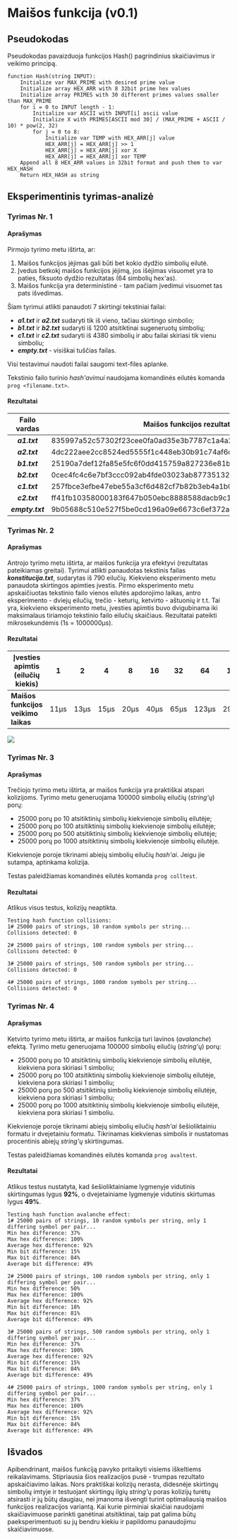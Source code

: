 # Maišos funkcija (v0.1)

## Pseudokodas

Pseudokodas pavaizduoja funkcijos Hash() pagrindinius skaičiavimus ir veikimo principą.

```
function Hash(string INPUT):
    Initialize var MAX_PRIME with desired prime value
    Initialize array HEX_ARR with 8 32bit prime hex values
    Initialize array PRIMES with 30 different primes values smaller than MAX_PRIME
    for i = 0 to INPUT length - 1:
        Initialize var ASCII with INPUT[i] ascii value 
        Initialize X with PRIMES[ASCII mod 30] / (MAX_PRIME + ASCII / 10) * pow(2, 32)
        for j = 0 to 8:
            Initialize var TEMP with HEX_ARR[j] value
            HEX_ARR[j] = HEX_ARR[j] >> 1
            HEX_ARR[j] = HEX_ARR[j] xor X
            HEX_ARR[j] = HEX_ARR[j] xor TEMP
    Append all 8 HEX_ARR values in 32bit format and push them to var HEX_HASH
    Return HEX_HASH as string
```

## Eksperimentinis tyrimas-analizė

### Tyrimas Nr. 1

#### Aprašymas

Pirmojo tyrimo metu ištirta, ar:
1. Maišos funkcijos įėjimas gali būti bet kokio dydžio simbolių eilutė.
2. Įvedus betkokį maišos funkcijos įėjimą, jos išėjimas visuomet yra to paties, fiksuoto dydžio rezultatas (64 simbolių hex'as).
3. Maišos funkcija yra deterministinė - tam pačiam įvedimui visuomet tas pats išvedimas.

Šiam tyrimui atlikti panaudoti 7 skirtingi tekstiniai failai:
- ***a1.txt*** ir ***a2.txt*** sudaryti tik iš vieno, tačiau skirtingo simbolio;
- ***b1.txt*** ir ***b2.txt*** sudaryti iš 1200 atsitiktinai sugeneruotų simbolių;
- ***c1.txt*** ir ***c2.txt*** sudaryti iš 4380 simbolių ir abu failai skiriasi tik vienu simboliu;
- ***empty.txt*** - visiškai tuščias failas.

Visi testavimui naudoti failai saugomi text-files aplanke.

Tekstinio failo turinio *hash'avimui* naudojama komandinės eilutės komanda `prog <filename.txt>`.

#### Rezultatai

| Failo vardas | Maišos funkcijos rezultatas|
|:------------:|----------------------------|
|***a1.txt***|835997a52c57302f23cee0fa0ad35e3b7787c1a4a23644c8b30a32a8459c7e11|
|***a2.txt***|4dc222aee2cc8524ed5555f1c448eb30b91c74af6cadf1c37d9187a38b07cb1a|
|***b1.txt***|25190a7def12fa85e5fc6f0dd415759a827236e81b53a981057bec16a19f3fdc|
|***b2.txt***|0cec4fc4c6e7bf3ccc092ab4fde03023ab87735132a6ec382c8ea9af886a7a65|
|***c1.txt***|257fbce3efbe47ebe55a3cf6d482cf7b82b3eb4a1b0b55bc053d386ea17d0f77|
|***c2.txt***|ff41fb10358000183f647b050ebc8888588dacb9c135124fdf037f9d7b434884|
|***empty.txt***|9b05688c510e527f5be0cd196a09e6673c6ef372a54ff53abb67ae851f83d9ab|

### Tyrimas Nr. 2

#### Aprašymas

Antrojo tyrimo metu ištirta, ar maišos funkcija yra efektyvi (rezultatas pateikiamas greitai).
Tyrimui atlikti panaudotas tekstinis failas ***konstitucija.txt***, sudarytas iš 790 eilučių.
Kiekvieno eksperimento metu panaudota skirtingos apimties įvestis. Pirmo eksperimento metu apskaičiuotas tekstinio failo vienos eilutės apdorojimo laikas, antro eksperimento - dviejų eilučių, trečio - keturių, ketvirto - aštuonių ir t.t. Tai yra, kiekvieno eksperimento metu, įvesties apimtis buvo dvigubinama iki maksimalaus tiriamojo tekstinio failo eilučių skaičiaus. Rezultatai pateikti mikrosekundėmis (1s = 1000000μs).

#### Rezultatai

|Įvesties apimtis (eilučių kiekis)|1|2|4|8|16|32|64|128|256|512|790|
|---------------------------------|-|-|-|-|--|--|--|---|---|---|---|
|**Maišos funkcijos veikimo laikas**|11μs|13μs|15μs|20μs|40μs|65μs|123μs|294μs|684μs|1496μs|2754μs|

<kbd><img src="https://user-images.githubusercontent.com/99316667/192141188-50fc191f-b791-4318-a39e-2f997a35573f.png"></kbd>


### Tyrimas Nr. 3

#### Aprašymas

Trečiojo tyrimo metu ištirta, ar maišos funkcija yra praktiškai atspari kolizijoms. Tyrimo metu generuojama 100000 simbolių eilučių (*string'ų*) porų:
- 25000 porų po 10 atsitiktinių simbolių kiekvienoje simbolių eilutėje;
- 25000 porų po 100 atsitiktinių simbolių kiekvienoje simbolių eilutėje;
- 25000 porų po 500 atsitiktinių simbolių kiekvienoje simbolių eilutėje;
- 25000 porų po 1000 atsitiktinių simbolių kiekvienoje simbolių eilutėje.

Kiekvienoje poroje tikrinami abiejų simbolių eilučių *hash'ai*. Jeigu jie sutampa, aptinkama kolizija.

Testas paleidžiamas komandinės eilutės komanda `prog colltest`.

#### Rezultatai

Atlikus visus testus, kolizijų neaptikta.

```
Testing hash function collisions:
1# 25000 pairs of strings, 10 random symbols per string...
Collisions detected: 0

2# 25000 pairs of strings, 100 random symbols per string...
Collisions detected: 0

3# 25000 pairs of strings, 500 random symbols per string...
Collisions detected: 0

4# 25000 pairs of strings, 1000 random symbols per string...
Collisions detected: 0

```

### Tyrimas Nr. 4

#### Aprašymas

Ketvirto tyrimo metu ištirta, ar maišos funkcija turi lavinos (*avalanche*) efektą.
Tyrimo metu generuojama 100000 simbolių eilučių (*string'ų*) porų:
- 25000 porų po 10 atsitiktinių simbolių kiekvienoje simbolių eilutėje, kiekviena pora skiriasi 1 simboliu;
- 25000 porų po 100 atsitiktinių simbolių kiekvienoje simbolių eilutėje, kiekviena pora skiriasi 1 simboliu;
- 25000 porų po 500 atsitiktinių simbolių kiekvienoje simbolių eilutėje, kiekviena pora skiriasi 1 simboliu;
- 25000 porų po 1000 atsitiktinių simbolių kiekvienoje simbolių eilutėje, kiekviena pora skiriasi 1 simboliu.

Kiekvienoje poroje tikrinami abiejų simbolių eilučių *hash'ai* šešioliktainiu formatu ir dvejetainiu formatu. Tikrinamas kiekvienas simbolis ir nustatomas procentinis abiejų *string'ų* skirtingumas.

Testas paleidžiamas komandinės eilutės komanda `prog avaltest`.

#### Rezultatai

Atlikus testus nustatyta, kad šešioliktainiame lygmenyje vidutinis skirtingumas lygus **92%**, o dvejetainiame lygmenyje vidutinis skirtumas lygus **49%**.

```
Testing hash function avalanche effect: 
1# 25000 pairs of strings, 10 random symbols per string, only 1 differing symbol per pair...
Min hex difference: 37%
Max hex difference: 100%
Average hex difference: 92%
Min bit difference: 15%
Max bit difference: 84%
Average bit difference: 49%

2# 25000 pairs of strings, 100 random symbols per string, only 1 differing symbol per pair...
Min hex difference: 50%
Max hex difference: 100%
Average hex difference: 92%
Min bit difference: 18%
Max bit difference: 81%
Average bit difference: 49%

3# 25000 pairs of strings, 500 random symbols per string, only 1 differing symbol per pair...
Min hex difference: 37%
Max hex difference: 100%
Average hex difference: 92%
Min bit difference: 15%
Max bit difference: 84%
Average bit difference: 49%

4# 25000 pairs of strings, 1000 random symbols per string, only 1 differing symbol per pair...
Min hex difference: 37%
Max hex difference: 100%
Average hex difference: 92%
Min bit difference: 15%
Max bit difference: 84%
Average bit difference: 49%
```

## Išvados

Apibendrinant, maišos funkciją pavyko pritaikyti visiems iškeltiems reikalavimams. Stipriausia šios realizacijos pusė - trumpas rezultato apskaičiavimo laikas. Nors praktiškai kolizijų nerasta, didesnėje skirtingų simbolių imtyje ir testuojant skirtingų ilgių *string'ų* poras kolizijų turėtų atsirasti ir jų būtų daugiau, nei įmanoma išvengti turint optimaliausią maišos funkcijos realizacijos variantą. Kai kurie pirminiai skaičiai naudojami skaičiavimuose parinkti ganėtinai atsitiktinai, taip pat galima būtų paeksperimentuoti su jų bendru kiekiu ir papildomu panaudojimu skaičiavimuose. 
